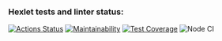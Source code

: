 ### Hexlet tests and linter status:
[![Actions Status](https://github.com/Grainycurd/frontend-project-46/workflows/hexlet-check/badge.svg)](https://github.com/Grainycurd/frontend-project-46/actions)
[![Maintainability](https://api.codeclimate.com/v1/badges/8b3612893795a530be87/maintainability)](https://codeclimate.com/github/Grainycurd/frontend-project-46/maintainability)
[![Test Coverage](https://api.codeclimate.com/v1/badges/8b3612893795a530be87/test_coverage)](https://codeclimate.com/github/Grainycurd/frontend-project-46/test_coverage)
![Node CI](https://github.com/Grainycurd/frontend-project-46/blob/3966d0a650358199dcefd89467db6383ff76ed95/.github/workflows/nodejs.yml/badge.svg)
